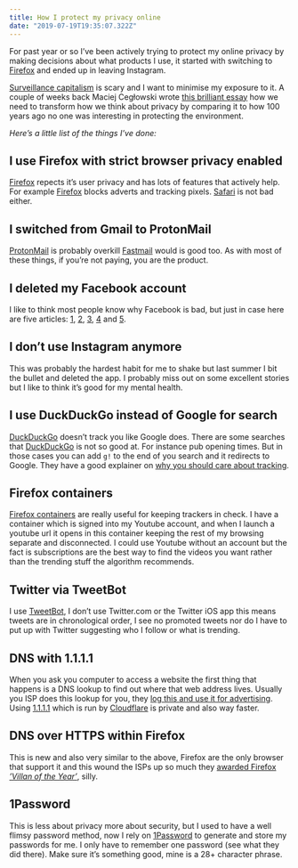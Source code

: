 ```yaml
---
title: How I protect my privacy online
date: "2019-07-19T19:35:07.322Z"
---
```


For past year or so I’ve been actively trying to protect my online privacy by making decisions about what products I use, it started with switching to [Firefox] and ended up in leaving Instagram.

[Surveillance capitalism] is scary and I want to minimise my exposure to it. A couple of weeks back Maciej Cegłowski wrote [this brilliant essay](https://idlewords.com/2019/06/the_new_wilderness.htm) how we need to transform how we think about privacy by comparing it to how 100 years ago no one was interesting in protecting the environment.

_Here’s a little list of the things I’ve done:_

## I use Firefox with strict browser privacy enabled

[Firefox] repects it’s user privacy and has lots of features that actively help. For example [Firefox] blocks adverts and tracking pixels. [Safari] is not bad either.

## I switched from Gmail to ProtonMail

[ProtonMail] is probably overkill [Fastmail] would is good too. As with most of these things, if you’re not paying, you are the product.

## I deleted my Facebook account

I like to think most people know why Facebook is bad, but just in case here are five articles: [1], [2], [3], [4] and [5].

## I don’t use Instagram anymore

This was probably the hardest habit for me to shake but last summer I bit the bullet and deleted the app. I probably miss out on some excellent stories but I like to think it’s good for my mental health.

## I use DuckDuckGo instead of Google for search

[DuckDuckGo] doesn’t track you like Google does. There are some searches that [DuckDuckGo] is not so good at. For instance pub opening times. But in those cases you can add `g!` to the end of you search and it redirects to Google. They have a good explainer on [why you should care about tracking](https://donttrack.us/).

## Firefox containers

[Firefox containers] are really useful for keeping trackers in check. I have a container which is signed into my Youtube account, and when I launch a youtube url it opens in this container keeping the rest of my browsing separate and disconnected. I could use Youtube without an account but the fact is subscriptions are the best way to find the videos you want rather than the trending stuff the algorithm recommends.

## Twitter via TweetBot

I use [TweetBot], I don’t use Twitter.com or the Twitter iOS app this means tweets are in chronological order, I see no promoted tweets nor do I have to put up with Twitter suggesting who I follow or what is trending.

## DNS with 1.1.1.1

When you ask you computer to access a website the first thing that happens is a DNS lookup to find out where that web address lives. Usually you ISP does this lookup for you, they [log this and use it for advertising](https://arstechnica.com/information-technology/2018/04/how-to-keep-your-isps-nose-out-of-your-browser-history-with-encrypted-dns/). Using [1.1.1.1] which is run by [Cloudflare] is private and also way faster.

## DNS over HTTPS within Firefox

This is new and also very similar to the above, Firefox are the only browser that support it and this wound the ISPs up so much they [awarded Firefox _’Villan of the Year’_](https://techcrunch.com/2019/07/05/isp-group-mozilla-internet-villain-dns-privacy/), silly.

## 1Password

This is less about privacy more about security, but I used to have a well flimsy password method, now I rely on [1Password] to generate and store my passwords for me. I only have to remember one password (see what they did there). Make sure it’s something good, mine is a 28+ character phrase.

[surveillance capitalism]: https://en.wikipedia.org/wiki/Surveillance_capitalism
[firefox]: https://www.mozilla.org/en-US/firefox/new/
[safari]: https://www.apple.com/safari/
[fastmail]: https://www.fastmail.com/
[1.1.1.1]: https://1.1.1.1
[firefox containers]: https://support.mozilla.org/en-US/kb/containers
[tweetbot]: https://tapbots.com/tweetbot/
[1password]: https://1password.com/
[duckduckgo]: https://duckduckgo.com/about
[protonmail]: https://protonmail.com/
[cloudflare]: https://www.cloudflare.com/
[1]: https://www.buzzfeednews.com/article/craigsilverman/facebook-graph-search-war-crimes
[2]: https://theoutline.com/post/7377/facebook-is-trying-to-make-the-word-private-meaningless
[3]: https://www.wired.com/story/facebook-mark-zuckerberg-15-months-of-fresh-hell/
[4]: https://www.theguardian.com/technology/2019/jan/20/shoshana-zuboff-age-of-surveillance-capitalism-google-facebook
[5]: https://theintercept.com/2019/03/06/facebook-mark-zuckerberg-privacy/
